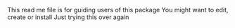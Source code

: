 This read me file is for guiding users of this package 
You might want to edit, create or install
Just trying this over again 